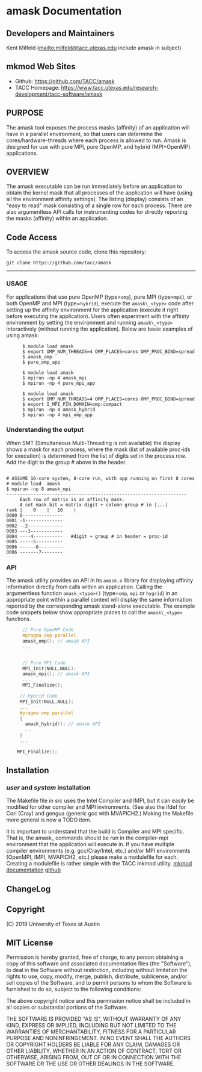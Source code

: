 
# amask Documentation

## Developers and Maintainers
Kent Milfeld  (<mailto:milfeld@tacc.utexas.edu> include amask in subject)

## mkmod Web Sites
* Github:        https://github.com/TACC/amask
* TACC Homepage: https://www.tacc.utexas.edu/research-development/tacc-software/amask

## PURPOSE
The amask tool exposes the process masks (affinity) of an application will have in a parallel environment, so that users can determine the cores/hardware-threads where each process is allowed to run. Amask is designed for use with pure MPI, pure OpenMP, and hybrid (MPI+OpenMP) applications.

## OVERVIEW
The amask executable can be run immediately before an application to obtain the kernel mask that all processes of the application will have (using all the environment affinity settings). The listing (display) consists of an "easy to read" mask consisting of a single row for each process. There are also argumentless API calls for instrumenting codes for directly reporting the masks (affinity) within an application.

## Code Access
To access the amask source code, clone this repository:

    git clone https://github.com/tacc/amask

----------------------------------------------------------------------------

###  USAGE
For applications that use pure OpenMP (type=`omp`), pure MPI (type=`mpi`), or both OpenMP and MPI (type=`hybrid`),
execute the `amask\_<type>` code after setting up the affinity environment for the application (execute it right
before executing the application). Users often experiment with the affinity environment by setting the
environment and running `amask\_<type>` interactively (without running the application).  Below are
basic examples of using amask:

```shell
      $ module load amask
      $ export OMP_NUM_THREADS=4 OMP_PLACES=cores OMP_PROC_BIND=spread
      $ amask_omp
      $ pure_omp_app

      $ module load amask
      $ mpirun -np 4 amask_mpi
      $ mpirun -np 4 pure_mpi_app

      $ module load amask
      $ export OMP_NUM_THREADS=4 OMP_PLACES=cores OMP_PROC_BIND=spread
      $ export I_MPI_PIN_DOMAIN=omp:compact
      $ mpirun -np 4 amask_hybrid
      $ mpirun -np 4 mpi_omp_app

```

### Understanding the output

When SMT (Simultaneous Multi-Threading is not available) the display
shows a mask for each process, where the mask (list of available proc-ids
for execution) is determined from the list of digits set in the process row.
Add the digit to the group # above in the header.

```script

# ASSUME 16-core system, 8-core run, with app running on first 8 cores
# module load  amask
$ mpirun -np 8 amask_mpi
-------------------------------------------------------------------
     Each row of matrix is an affinity mask. 
     A set mask bit = matrix digit + column group # in |...|
rank |    0    |   10    |
0000 0---------------   
0001 -1--------------
0002 --2-------------
0003 ---3------------    
0004 ----4-----------   #digit + group # in header = proc-id
0005 -----5----------
0006 ------6---------
0006 -------7--------

```
###  API

The amask utility provides an API in its `amask.a` library for displaying affinity information directly 
from calls within an application.  Calling the argumentless function `amask_<type>()` (type=`omp`, `mpi` or
`hygrid`) in an appropriate point within a parallel context will display the same information 
reported by the corresponding amask stand-alone executable.  The example code snippets below show appropriate places
to call the `amask\_<type>` functions.

```C
      // Pure OpenMP Code
      #pragma omp parallel
      amask_omp(); // amask API
      ...


      // Pure MPI Code
      MPI_Init(NULL,NULL);
      amask_mpi(); // amask API
      ...
      MPI_Finalize();

     // Hybrid Code
     MPI_Init(NULL,NULL);
     ...
     #pragma omp parallel
     {
       amask_hybrid(); // amask API
       ...
     }
     ...

    MPI_Finalize();
```

## Installation

### *user* and *system* installation

The Makefile file in src uses the Intel Compiler and IMPI, but it can easily be modified for
other compiler and MPI invironments.  (See also the ifdef for Cori (Cray) and gengua
(generic gcc with MVAPICH2.) Making the Makefile more general is now a TODO item.

It is important to understand that the build is Compiler and MPI specific.  That is, the amask\_<type>
commands should be run in the compiler-mpi environment that the application will execute in.
If you have multiple compiler environments (e.g. gcc/Cray/Intel, etc.) and/or MPI environments
(OpenMPI, IMPI, MVAPICH2, etc.) please make a modulefile for each.  Creating a modulefile 
is rather simple with the TACC mkmod utility.
[mkmod documentation]( https://amask.readthedocs.io/en/latest/ )
[github]( https://github.com/tacc/mkmod )





## ChangeLog


## Copyright
(C) 2019 University of Texas at Austin

## MIT License

Permission is hereby granted, free of charge, to any person obtaining a copy
of this software and associated documentation files (the "Software"), to deal
in the Software without restriction, including without limitation the rights
to use, copy, modify, merge, publish, distribute, sublicense, and/or sell
copies of the Software, and to permit persons to whom the Software is
furnished to do so, subject to the following conditions:

The above copyright notice and this permission notice shall be included in all
copies or substantial portions of the Software.

THE SOFTWARE IS PROVIDED "AS IS", WITHOUT WARRANTY OF ANY KIND, EXPRESS OR
IMPLIED, INCLUDING BUT NOT LIMITED TO THE WARRANTIES OF MERCHANTABILITY,
FITNESS FOR A PARTICULAR PURPOSE AND NONINFRINGEMENT. IN NO EVENT SHALL THE
AUTHORS OR COPYRIGHT HOLDERS BE LIABLE FOR ANY CLAIM, DAMAGES OR OTHER
LIABILITY, WHETHER IN AN ACTION OF CONTRACT, TORT OR OTHERWISE, ARISING FROM,
OUT OF OR IN CONNECTION WITH THE SOFTWARE OR THE USE OR OTHER DEALINGS IN THE
SOFTWARE.
